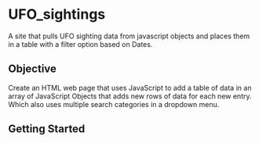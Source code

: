 # UFO_sightings
A site that pulls UFO sighting data from javascript objects and places them in a table with a filter option based on Dates.

## Objective
Create an HTML web page that uses JavaScript to add a table of data in an array of JavaScript Objects that adds new rows of data for each new entry. Which also uses multiple search categories in a dropdown menu.

  
## Getting Started
